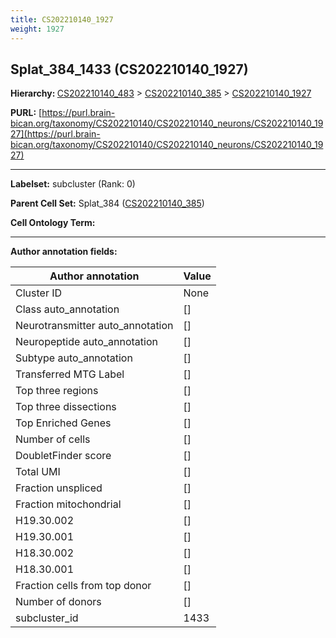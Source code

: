 ```yaml
---
title: CS202210140_1927
weight: 1927
---
```

## Splat_384_1433 (CS202210140_1927)
<b>Hierarchy: </b>
[CS202210140_483](../CS202210140_483) >
[CS202210140_385](../CS202210140_385) >
[CS202210140_1927](../CS202210140_1927)

**PURL:** [https://purl.brain-bican.org/taxonomy/CS202210140/CS202210140_neurons/CS202210140_1927](https://purl.brain-bican.org/taxonomy/CS202210140/CS202210140_neurons/CS202210140_1927)

---


**Labelset:** subcluster (Rank: 0)

**Parent Cell Set:** Splat_384 ([CS202210140_385](../CS202210140_385))



**Cell Ontology Term:** 

[MARKER GENES.]: #


---

[TRANSFERRED ANNOTATIONS.]: #


[AUTHOR ANNOTATION FIELDS.]: #


**Author annotation fields:**

| Author annotation | Value |
|-------------------|-------|
|Cluster ID|None|
|Class auto_annotation|[]|
|Neurotransmitter auto_annotation|[]|
|Neuropeptide auto_annotation|[]|
|Subtype auto_annotation|[]|
|Transferred MTG Label|[]|
|Top three regions|[]|
|Top three dissections|[]|
|Top Enriched Genes|[]|
|Number of cells|[]|
|DoubletFinder score|[]|
|Total UMI|[]|
|Fraction unspliced|[]|
|Fraction mitochondrial|[]|
|H19.30.002|[]|
|H19.30.001|[]|
|H18.30.002|[]|
|H18.30.001|[]|
|Fraction cells from top donor|[]|
|Number of donors|[]|
|subcluster_id|1433|
